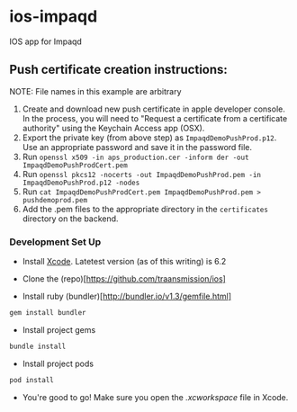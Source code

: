 ios-impaqd
==========

IOS app for Impaqd

## Push certificate creation instructions: 
NOTE: File names in this example are arbitrary

1. Create and download new push certificate in apple developer console. In the process, you will need to "Request a certificate from a certificate authority" using the Keychain Access app (OSX). 
1. Export the private key (from above step) as `ImpaqdDemoPushProd.p12`. Use an appropriate password and save it in the password file. 
1. Run `openssl x509 -in aps_production.cer -inform der -out ImpaqdDemoPushProdCert.pem`
1. Run `openssl pkcs12 -nocerts -out ImpaqdDemoPushProd.pem -in ImpaqdDemoPushProd.p12 -nodes`
1. Run `cat ImpaqdDemoPushProdCert.pem ImpaqdDemoPushProd.pem > pushdemoprod.pem`
1. Add the .pem files to the appropriate directory in the `certificates` directory on the backend. 

### Development Set Up

* Install [Xcode](https://itunes.apple.com/us/app/xcode/id497799835?mt=12). Latetest version (as of this writing) is 6.2

* Clone the (repo)[https://github.com/traansmission/ios]

* Install ruby (bundler)[http://bundler.io/v1.3/gemfile.html]
```bash
gem install bundler
```

* Install project gems
```bash
bundle install
```

* Install project pods
```bash
pod install
```

* You're good to go! Make sure you open the _.xcworkspace_ file in Xcode.
